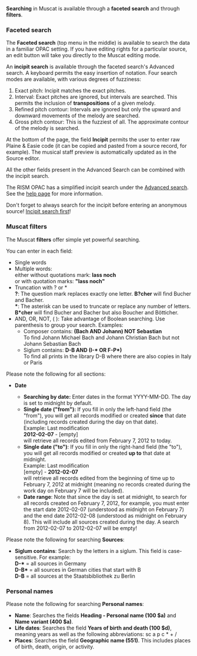 **Searching** in Muscat is available through a **faceted search** and through **filters**.

### Faceted search

The **Faceted search** (top menu in the middle) is available to search the data in a familiar OPAC setting. If you have editing rights for a particular source, an edit button will take you directly to the Muscat editing mode.

An **incipit search** is available through the faceted search's Advanced search. A keyboard permits the easy insertion of notation. Four search modes are available, with various degrees of fuzziness:

1. Exact pitch: Incipit matches the exact pitches.
2. Interval: Exact pitches are ignored, but intervals are searched. This permits the inclusion of **transpositions** of
   a given melody.
3. Refined pitch contour: Intervals are ignored but only the upward and downward movements of the melody are searched.
4. Gross pitch contour: This is the fuzziest of all. The approximate contour of the melody is searched.

At the bottom of the page, the field **Incipit** permits the user to enter raw Plaine & Easie code (it can be copied and pasted from a source record, for example). The musical staff preview is automatically updated as in the Source editor.

All the other fields present in the Advanced Search can be combined with the incipit search.

The RISM OPAC has a simplified incipit search under the [Advanced search](https://opac.rism.info/index.php?id=3&L=0). See the [help page](https://opac.rism.info/index.php?id=8&L=0#c38) for more information.

Don't forget to always search for the incipit before entering an anonymous source! [Incipit search first](https://youtu.be/kKc0zzc8cbo)!

### Muscat filters

The Muscat **filters** offer simple yet powerful searching.

You can enter in each field:

- Single words
- Multiple words:  
  either without quotations mark: **lass noch**   
  or with quotation marks: **"lass noch"**
- Truncation with ? or \*  
  **?**: The question mark replaces exactly one letter. **B?cher** will find Bucher and Bacher.   
  **\***: The asterisk can be used to truncate or replace any number of letters. **B\*cher** will find Bucher and
  Bacher but also Boucher and Bötticher.
- AND, OR, NOT, ( ): Take advantage of Boolean searching. Use parenthesis to group your search. Examples:
    - Composer contains: **(Bach AND Johann) NOT Sebastian**  
      To find Johann Michael Bach and Johann Christian Bach but not Johann Sebastian Bach
    - Siglum contains: **D-B AND (I-\* OR F-P\*)**   
      To find all prints in the library D-B where there are also copies in Italy or Paris

Please note the following for all sections:

- **Date**

    - **Searching by date:** Enter dates in the format YYYY-MM-DD. The day is set to midnight by default.
    - **Single date ("from"):** If you fill in only the left-hand field (the "from"), you will get all records modified
      or created **since** that date (including records created during the day on that date).   
      Example: Last modification   
      **2012-02-07** - [empty]  
      will retrieve all records edited from February 7, 2012 to today.
    - **Single date ("to")**: If you fill in only the right-hand field (the "to"), you will get all records modified or
      created **up to** that date at midnight.  
      Example: Last modification  
      [empty] -  **2012-02-07**  
      will retrieve all records edited from the beginning of time up to February 7, 2012 at midnight (meaning no records
      created during the work day on February 7 will be included).
    - **Date range**: Note that since the day is set at midnight, to search for all records created on February 7,
      2012, for example, you must enter the start date 2012-02-07 (understood as midnight on February 7) and the end
      date 2012-02-08 (understood as midnight on February 8). This will include all sources created during the day. A
      search from 2012-02-07 to 2012-02-07 will be empty!

Please note the following for searching **Sources**:

- **Siglum contains**: Search by the letters in a siglum. This field is case-sensitive. For example:  
  **D-&#42;** = all sources in Germany  
  **D-B&#42;** = all sources in German cities that start with B  
  **D-B** = all sources at the Staatsbibliothek zu Berlin

### Personal names

Please note the following for searching **Personal names**:

- **Name**: Searches the fields **Heading - Personal name (100 $a)** and **Name variant (400 $a)**.
- **Life dates**: Searches the field **Years of birth and death (100 $d)**, meaning years as well as the following
  abbreviations: sc a p c \* + /
- **Places**: Searches the field **Geographic name (551)**. This includes places of birth, death, origin, or activity.
